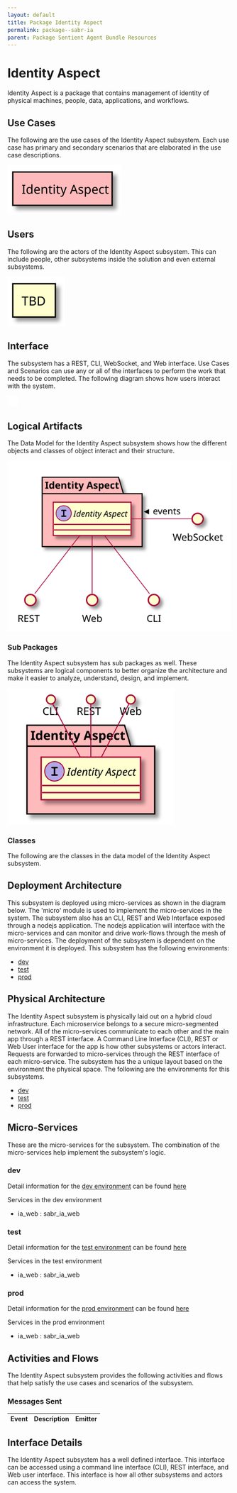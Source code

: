 ```yaml
---
layout: default
title: Package Identity Aspect
permalink: package--sabr-ia
parent: Package Sentient Agent Bundle Resources
---
```


# Identity Aspect

Identity Aspect is a package that contains management of identity of physical machines, people, data, applications, and workflows.



## Use Cases

The following are the use cases of the Identity Aspect subsystem. Each use case has primary and secondary scenarios
that are elaborated in the use case descriptions.



![UseCase Diagram](./usecases.svg)

## Users

The following are the actors of the Identity Aspect subsystem. This can include people, other subsystems
inside the solution and even external subsystems.



![User Interaction](./userinteraction.svg)

## Interface

The subsystem has a REST, CLI, WebSocket, and Web interface. Use Cases and Scenarios can use any or all
of the interfaces to perform the work that needs to be completed. The following  diagram shows how
users interact with the system.

![Scenario Mappings Diagram](./scenariomapping.svg)



## Logical Artifacts

The Data Model for the  Identity Aspect subsystem shows how the different objects and classes of object interact
and their structure.

![Sub Package Diagram](./subpackage.svg)

### Sub Packages

The Identity Aspect subsystem has sub packages as well. These subsystems are logical components to better
organize the architecture and make it easier to analyze, understand, design, and implement.



![Logical Diagram](./logical.svg)

### Classes

The following are the classes in the data model of the Identity Aspect subsystem.




## Deployment Architecture

This subsystem is deployed using micro-services as shown in the diagram below. The 'micro' module is
used to implement the micro-services in the system. The subsystem also has an CLI, REST and Web Interface
exposed through a nodejs application. The nodejs application will interface with the micro-services and
can monitor and drive work-flows through the mesh of micro-services. The deployment of the subsystem is
dependent on the environment it is deployed. This subsystem has the following environments:
* [dev](environment--sabr-ia-dev)
* [test](environment--sabr-ia-test)
* [prod](environment--sabr-ia-prod)



## Physical Architecture

The Identity Aspect subsystem is physically laid out on a hybrid cloud infrastructure. Each microservice belongs
to a secure micro-segmented network. All of the micro-services communicate to each other and the main app through a
REST interface. A Command Line Interface (CLI), REST or Web User interface for the app is how other subsystems or actors
interact. Requests are forwarded to micro-services through the REST interface of each micro-service. The subsystem has
the a unique layout based on the environment the physical space. The following are the environments for this
subsystems.
* [dev](environment--sabr-ia-dev)
* [test](environment--sabr-ia-test)
* [prod](environment--sabr-ia-prod)


## Micro-Services

These are the micro-services for the subsystem. The combination of the micro-services help implement
the subsystem's logic.


### dev

Detail information for the [dev environment](environment--sabr-ia-dev)
can be found [here](environment--sabr-ia-dev)

Services in the dev environment

* ia_web : sabr_ia_web


### test

Detail information for the [test environment](environment--sabr-ia-test)
can be found [here](environment--sabr-ia-test)

Services in the test environment

* ia_web : sabr_ia_web


### prod

Detail information for the [prod environment](environment--sabr-ia-prod)
can be found [here](environment--sabr-ia-prod)

Services in the prod environment

* ia_web : sabr_ia_web


## Activities and Flows
The Identity Aspect subsystem provides the following activities and flows that help satisfy the use
cases and scenarios of the subsystem.




### Messages Sent

| Event | Description | Emitter |
|-------|-------------|---------|



## Interface Details
The Identity Aspect subsystem has a well defined interface. This interface can be accessed using a
command line interface (CLI), REST interface, and Web user interface. This interface is how all other
subsystems and actors can access the system.


